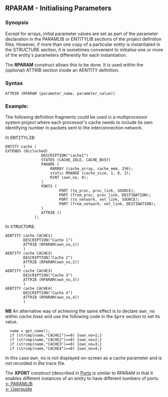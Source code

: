 ## RPARAM - Initialising Parameters

### Synopsis

Except for arrays, initial parameter values are set as part of the parameter declaration in the PARAMLIB or ENTITYLIB sections of the project definition files. However, if more than one copy of a particular entity is instantiated in the STRUCTURE section, it is sometimes convenient to initialise one or more of the entity's parameters differently for each instantiation.

The **RPARAM** construct allows this to be done. It is used within the (optional) ATTRIB section inside an AENTITY definition.

### Syntax

```
ATTRIB (RPARAM (parameter_name, parameter_value))
```

### Example:

The following definition fragments could be used in a multiprocessor system project where each processor's cache needs to include its own identifying number in packets sent to the interconnection network.

In <tt>ENTITYLIB</tt>:

```
ENTITY cache (
EXTENDS (Biclocked)
      			DESCRIPTION("cache1")
      			STATES (CACHE_IDLE, CACHE_BUSY)
	  			PARAMS (
              		RARRAY (cache_array, cache_mem, 256);
              		static RRANGE (cache_size, 1, 8, 3);
              		RINT (own_no, 0);
      			)
      			PORTS (
             			PORT (to_proc, proc_link, SOURCE);
             			PORT (from_proc, proc_link, DESTINATION);
             			PORT (to_network, net_link, SOURCE);
             			PORT (from_network, net_link, DESTINATION);
      			)
      	 		ATTRIB ()
     	 	 );
```

In <tt>STRUCTURE</tt>:

```
AENTITY cache CACHE1(
        DESCRIPTION("Cache 1")
        ATTRIB (RPARAM(own_no,1))
        )
AENTITY cache CACHE2(
        DESCRIPTION("Cache 2")
        ATTRIB (RPARAM(own_no,2))
        )
AENTITY cache CACHE3(
        DESCRIPTION("Cache 3")
        ATTRIB (RPARAM(own_no,3))
        )
AENTITY cache CACHE4(
        DESCRIPTION("Cache 4")
        ATTRIB (RPARAM(own_no,4))
        )
```

**NB** An alternative way of achieving the same effect is to declare <tt>own_no</tt> within *cache.hase* and use the following code in the <tt>$pre</tt> section to set its value.

```
  name = get_name();
  if (strcmp(name,"CACHE1")==0) {own_no=1;}
  if (strcmp(name,"CACHE2")==0) {own_no=2;}
  if (strcmp(name,"CACHE3")==0) {own_no=3;}
  if (strcmp(name,"CACHE4")==0) {own_no=4;}
```

In this case <tt>own_no</tt> is not displayed on-screen as a cache parameter and is not recorded in the trace file.

The **XPORT** construct (described in [Ports](<port.html>) is similar to RPARAM in that it enables different instances of an entity to have different numbers of ports.  
[<- PARAMLIB](<paramlib.md>)  
[<- Userguide](<Userguide.md>)
